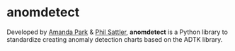 # anomdetect
Developed by [Amanda Park](https://github.com/amanda-park) &amp; [Phil Sattler](https://github.com/philsattler), **anomdetect** is a Python library to standardize creating anomaly detection charts based on the ADTK library.
